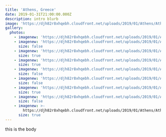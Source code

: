 ```yaml
---
title: 'Athens, Greece'
date: 2019-01-31T21:00:00.000Z
description: intro blurb
image: 'https://djh82r8xhqebh.cloudfront.net/uploads/2019/01/Athens/Athens-1.jpg'
gallery:
  photos:
    - imagenew: 'https://djh82r8xhqebh.cloudfront.net/uploads/2019/01/Athens/Athens-5.jpg'
    - imagenew: 'https://djh82r8xhqebh.cloudfront.net/uploads/2019/01/Athens/Athens-1.jpg'
      size: false
    - imagenew: 'https://djh82r8xhqebh.cloudfront.net/uploads/2019/01/Athens/Athens-6.jpg'
      size: true
    - imagenew: 'https://djh82r8xhqebh.cloudfront.net/uploads/2019/01/Athens/Athens-4.jpg'
      size: true
    - imagenew: 'https://djh82r8xhqebh.cloudfront.net/uploads/2019/01/Athens/Athens-2.jpg'
      size: false
    - imagenew: 'https://djh82r8xhqebh.cloudfront.net/uploads/2019/01/Athens/Athens-7.jpg'
      size: false
    - imagenew: 'https://djh82r8xhqebh.cloudfront.net/uploads/2019/01/Athens/Athens-8.jpg'
      size: true
    - imagenew: 'https://djh82r8xhqebh.cloudfront.net/uploads/2019/01/Athens/Athens-9.jpg'
      size: false
    - imagenew: >-
        https://djh82r8xhqebh.cloudfront.net/uploads/2019/01/Athens/Athens-10.jpg
      size: true
---
```

this is the body
